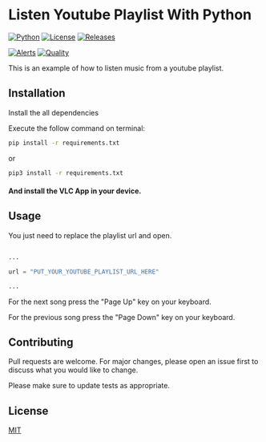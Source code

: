 # Listen Youtube Playlist With Python

[![Python](https://img.shields.io/pypi/pyversions/Eel?style=for-the-badge&logo=python)](https://www.python.org/)
[![License](https://img.shields.io/github/license/thomaznathanael/Listen-youtube-playlist-with-python?style=for-the-badge)](https://github.com/thomaznathanael/Listen-youtube-playlist-with-python/blob/main/LICENSE)
[![Releases](https://img.shields.io/github/v/release/thomaznathanael/Listen-youtube-playlist-with-python?style=for-the-badge)](https://github.com/thomaznathanael/Listen-youtube-playlist-with-python/releases)

[![Alerts](https://img.shields.io/lgtm/alerts/github/thomaznathanael/Listen-youtube-playlist-with-python?style=for-the-badge&logo=lgtm)](https://lgtm.com/projects/g/thomaznathanael/Listen-youtube-playlist-with-python/alerts/)
[![Quality](https://img.shields.io/lgtm/grade/python/github/thomaznathanael/Listen-youtube-playlist-with-python?style=for-the-badge&logo=lgtm)](https://lgtm.com/projects/g/thomaznathanael/Listen-youtube-playlist-with-python/context:python)


This is an example of how to listen music from a youtube playlist.

## Installation

Install the all dependencies

Execute the follow command on terminal:
```bash
pip install -r requirements.txt
```
or
```bash
pip3 install -r requirements.txt
```

#### And install the VLC App in your device.

## Usage

You just need to replace the playlist url and open.

```python

...

url = "PUT_YOUR_YOUTUBE_PLAYLIST_URL_HERE"

...

```
For the next song press the "Page Up" key on your keyboard.

For the previous song press the "Page Down" key on your keyboard.

## Contributing
Pull requests are welcome. For major changes, please open an issue first to discuss what you would like to change.

Please make sure to update tests as appropriate.

## License
[MIT](https://choosealicense.com/licenses/mit/)
